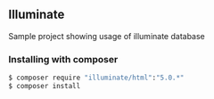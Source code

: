 ## Illuminate

Sample project showing usage of illuminate database

### Installing with composer

```bash
$ composer require "illuminate/html":"5.0.*"
$ composer install
```
